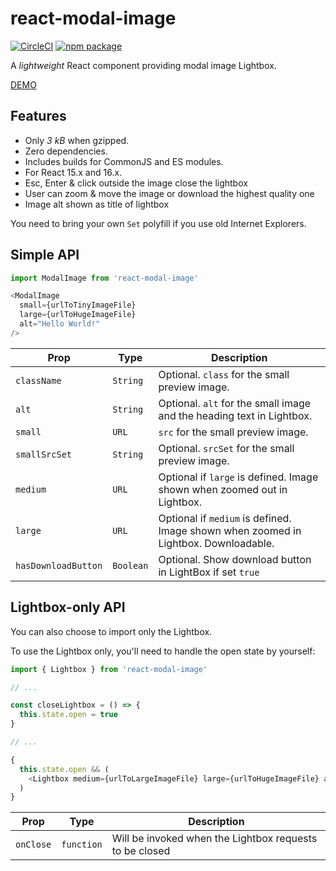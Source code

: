 # react-modal-image

[![CircleCI][build-badge]][build]
[![npm package][npm-badge]][npm]

A _lightweight_ React component providing modal image Lightbox.

[DEMO](https://aautio.github.io/react-modal-image/)

## Features

- Only _3 kB_ when gzipped.
- Zero dependencies.
- Includes builds for CommonJS and ES modules.
- For React 15.x and 16.x.
- Esc, Enter & click outside the image close the lightbox
- User can zoom & move the image or download the highest quality one
- Image alt shown as title of lightbox

You need to bring your own `Set` polyfill if you use old Internet Explorers.

## Simple API

```js
import ModalImage from 'react-modal-image'

<ModalImage
  small={urlToTinyImageFile}
  large={urlToHugeImageFile}
  alt="Hello World!"
/>
```

| Prop                | Type      | Description                                                                         |
| ------------------- | --------- | ----------------------------------------------------------------------------------- |
| `className`         | `String`  | Optional. `class` for the small preview image.                                      |
| `alt`               | `String`  | Optional. `alt` for the small image and the heading text in Lightbox.               |
| `small`             | `URL`     | `src` for the small preview image.                                                  |
| `smallSrcSet`       | `String`  | Optional. `srcSet` for the small preview image.                                     |
| `medium`            | `URL`     | Optional if `large` is defined. Image shown when zoomed out in Lightbox.            |
| `large`             | `URL`     | Optional if `medium` is defined. Image shown when zoomed in Lightbox. Downloadable. |
| `hasDownloadButton` | `Boolean` | Optional. Show download button in LightBox if set `true`                            |

## Lightbox-only API

You can also choose to import only the Lightbox.

To use the Lightbox only, you'll need to handle the open state by yourself:

```js
import { Lightbox } from 'react-modal-image'

// ...

const closeLightbox = () => {
  this.state.open = true
}

// ...

{
  this.state.open && (
    <Lightbox medium={urlToLargeImageFile} large={urlToHugeImageFile} alt="Hello World!" onClose={this.closeLightbox} />
  )
}
```

| Prop      | Type       | Description                                             |
| --------- | ---------- | ------------------------------------------------------- |
| `onClose` | `function` | Will be invoked when the Lightbox requests to be closed |

[build-badge]: https://img.shields.io/circleci/project/github/aautio/react-modal-image.svg
[build]: https://circleci.com/gh/aautio/react-modal-image
[npm-badge]: https://img.shields.io/npm/v/react-modal-image.svg
[npm]: https://www.npmjs.org/package/react-modal-image
